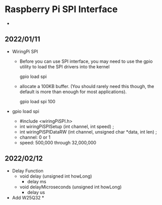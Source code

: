 # Raspberry Pi SPI Interface 
-
## 2022/01/11 
* WiringPi SPI
    * Before you can use SPI interface, you may need to use the gpio utility to load the SPI drivers into the kernel
    
        gpio load spi

    * allocate a 100KB buffer. (You should rarely need this though, the default is more than enough for most applications).

        gpio load spi 100

* gpio load spi
    * #include <wiringPiSPI.h>
    * int wiringPiSPISetup (int channel, int speed) ;
    * int wiringPiSPIDataRW (int channel, unsigned char *data, int len) ;
    * channel:  0 or 1
    * speed:  500,000 through 32,000,000 
  
## 2022/02/12
* Delay Function
  * void delay (unsigned int howLong)
    * delay ms
  * void delayMicroseconds (unsigned int howLong)
    * delay us
* Add W25Q32
  *  
